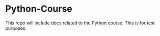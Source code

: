 # Python-Course
This repo will include docs related to the Python course.
This is for test purposes.
